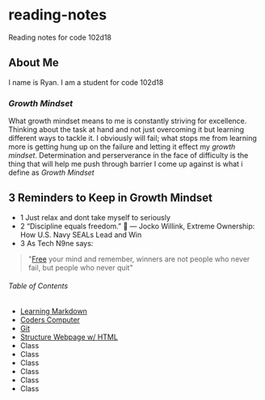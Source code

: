 # reading-notes
Reading notes for code 102d18

## About Me
I name is Ryan. I am a student for code 102d18

### *Growth Mindset*
What growth mindset means to me is constantly striving for excellence. Thinking about the task at hand and not just overcoming it but learning different ways to tackle it. I obviously will fail; what stops me from learning more is getting hung up on the failure and letting it effect my *growth mindset*. Determination and perserverance in the face of difficulty is the thing that will help me push through barrier I come up against is what i define as *Growth Mindset*

## 3 Reminders to Keep in Growth Mindset
- 1 Just relax and dont take myself to seriously
- 2 “Discipline equals freedom.” :muscle:
― Jocko Willink, Extreme Ownership: How U.S. Navy SEALs Lead and Win
- 3 As Tech N9ne says:
> "[Free](riverbro.jpg) your mind and remember, winners are not people who never fail, but people who never quit"

###### Table of Contents
- [Learning Markdown](learning_markdown.md)
- [Coders Computer](coder_computer.md)
- [Git](git.md)
- [Structure Webpage w/ HTML](webpage.md)
- Class
- Class
- Class
- Class
- Class
- Class
